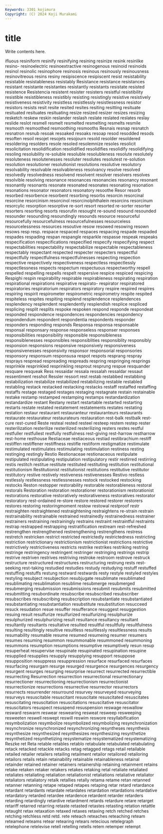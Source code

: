 ```yaml
---
Keywords: 3301 kojimura
Copyright: (C) 2024 Koji Murakami
---
```


# title

Write contents here.



ifluous resiniform resinify resinifying resining resinize resink resinlike resino- resinoelectric
resinoextractive resinogenous resinoid resinoids resinol resinolic resinophore resinosis resinous resinously
resinousness resinovitreous resins resiny resipiscence resipiscent resist resistability resistable resistableness
resistably Resistance resistance resistances resistant resistante resistantes resistantly resistants resistate
resisted resistence Resistencia resistent resister resisters resistful resistibility resistible resistibleness
resistibly resisting resistingly resistive resistively resistiveness resistivity resistless resistlessly resistlessness
resistor resistors resists resit resite resited resites resiting resitting resituate
resituated resituates resituating resize resized resizer resizes resizing resketch reskew
reskin reslander reslash reslate reslated reslates reslay reslide reslot resmell
resmelt resmelted resmelting resmelts resmile resmooth resmoothed resmoothing resmooths Resnais
resnap resnatch resnatron resnub resoak resoaked resoaks resoap resod resodded
resods resoften resoil resojet resojets resojourn resold resolder resoldered resoldering
resolders resole resoled resolemnize resoles resolicit resolicitation resolidification resolidified resolidifies
resolidify resolidifying resoling resolubility re-soluble resoluble resolubleness resolute resolutely resoluteness
resolutenesses resoluter resolutes resolutest re-solution resolution resolutioner resolutionist resolutions resolutive
resolutory resolvability resolvable resolvableness resolvancy resolve resolved resolvedly resolvedness resolvend
resolvent resolver resolvers resolves resolvible resolving resonance resonances resonancies resonancy
resonant resonantly resonants resonate resonated resonates resonating resonation resonations resonator
resonators resonatory resoothe Resor resorb resorbed resorbence resorbent resorbing resorbs
resorcin resorcinal resorcine resorcinism resorcinol resorcinolphthalein resorcins resorcinum resorcylic resorption
resorptive re-sort resort resorted re-sorter resorter resorters resorting resorts resorufin
resought re-sound resound resounded resounder resounding resoundingly resounds resource resourceful
resourcefully resourcefulness resourcefulnesses resourceless resourcelessness resources resoutive resow resowed resowing
resown resows resp resp. respace respaced respaces respacing respade respaded
respades respading respan respangle resparkle respasse respeak respeaks respecification respecifications
respecified respecify respecifying respect respectabilities respectability respectabilize respectable respectableness respectably
respectant respected respecter respecters respectful respectfully respectfulness respectfulnesses respecting respection
respective respectively respectiveness respectless respectlessly respectlessness respects respectum respectuous respectworthy
respell respelled respelling respells respelt respersive respice respiced respicing Respighi
respin respirability respirable respirableness respirating respiration respirational respirations respirative respirato-
respirator respiratored respiratories respiratorium respirators respiratory respire respired respires respiring
respirit respirometer respirometric respirometry respite respited respiteless respites respiting resplend
resplendence resplendences resplendency resplendent resplendently resplendish resplice respliced resplicing resplit
resplits respoke respoken respond responde respondeat responded respondence respondences respondencies
respondency respondendum respondent respondentia respondents responder responders responding responds Responsa
responsa responsable responsal responsary response responseless responser responses responsibilities responsibility
responsible responsibleness responsiblenesses responsibles responsiblities responsiblity responsibly responsion responsions responsive
responsively responsiveness responsivenesses responsivity responsor responsorial responsories responsory responsum responsusa
respot respots resprang respray resprays respread respreading respreads respring respringing
resprings resprinkle resprinkled resprinkling resprout resprung respue resquander resquare resqueak
Ress ressaidar ressala ressalah ressaldar ressaut ressentiment resshot Ressler ressort
rest restab restabbed restabbing restabilization restabilize restabilized restabilizing restable restabled
restabling restack restacked restacking restacks restaff restaffed restaffing restaffs restage
restaged restages restaging restagnate restain restainable restake restamp restamped restamping
restamps restandardization restandardize restant Restany restart restartable restarted restarting restarts
restate restated restatement restatements restates restating restation restaur restaurant restauranteur
restauranteurs restaurants restaurate restaurateur restaurateurs restauration rest-balk restbalk rest-cure rest-cured
Reste resteal rested resteel resteep restem restep rester resterilization resterilize
resterilized resterilizing resters restes restful restfuller restfullest restfully restfulness rest-giving
rest-harrow restharrow rest-home resthouse Restiaceae restiaceous restiad restibrachium restiff restiffen
restiffener restiffness restifle restiform restigmatize restimulate restimulated restimulates restimulating restimulation
restiness resting restinging restingly Restio Restionaceae restionaceous restipulate restipulated restipulating
restipulation restipulatory restir restirred restirring restis restitch restitue restitute restituted
restituting restitution restitutional restitutionism Restitutionist restitutionist restitutions restitutive restitutor restitutory
restive restively restiveness restivenesses Restivo restless restlessly restlessness restlessnesses restock
restocked restocking restocks Reston restopper restorability restorable restorableness restoral restorals
Restoration restoration restorationer restorationism restorationist restorations restorative restoratively restorativeness restoratives
restorator restoratory rest-ordained re-store restore restored restorer restorers restores restoring
restoringmoment restow restowal restproof restr restraighten restraightened restraightening restraightens re-strain
restrain restrainability restrainable restrained restrainedly restrainedness restrainer restrainers restraining restrainingly
restrains restraint restraintful restraints restrap restrapped restrapping restratification restream rest-refreshed
restrengthen restrengthened restrengthening restrengthens restress restretch restricken restrict restricted restrictedly
restrictedness restricting restriction restrictionary restrictionism restrictionist restrictions restrictive restrictively restrictiveness
restricts restrike restrikes restriking restring restringe restringency restringent restringer restringing
restrings restrip restrive restriven restrives restriving restroke restroom restrove restruck
restructure restructured restructures restructuring restrung rests rest-seeking rest-taking restudied restudies
restudy restudying restuff restuffed restuffing restuffs restung restward restwards resty
restyle restyled restyles restyling resubject resubjection resubjugate resublimate resublimated resublimating
resublimation resublime resubmerge resubmerged resubmerging resubmission resubmissions resubmit resubmits resubmitted
resubmitting resubordinate resubscribe resubscribed resubscriber resubscribes resubscribing resubscription resubstantiate resubstantiated
resubstantiating resubstantiation resubstitute resubstitution resucceed resuck resudation resue resuffer resufferance
resuggest resuggestion resuing resuit resulfurize resulfurized resulfurizing resulphurize resulphurized resulphurizing
result resultance resultancy resultant resultantly resultants resultative resulted resultful resultfully
resultfulness resulting resultingly resultive resultless resultlessly resultlessness results resumability resumable
resume resumed resumeing resumer resumers resumes resuming resummon resummonable resummoned
resummoning resummons resumption resumptions resumptive resumptively resun resup resuperheat resupervise
resupinate resupinated resupination resupine resupplied resupplies resupply resupplying resupport resuppose
resupposition resuppress resuppression resurface resurfaced resurfaces resurfacing resurgam resurge resurged
resurgence resurgences resurgency resurgent resurges resurging resurprise resurrect resurrected resurrectible
resurrecting Resurrection resurrection resurrectional resurrectionary resurrectioner resurrectioning resurrectionism resurrectionist resurrectionize
resurrections resurrective resurrector resurrectors resurrects resurrender resurround resurvey resurveyed resurveying
resurveys resuscitable resuscitant resuscitate resuscitated resuscitates resuscitating resuscitation resuscitations resuscitative
resuscitator resuscitators resuspect resuspend resuspension reswage reswallow resward reswarm reswear
reswearing resweat resweep resweeping resweeten reswell reswept reswill reswim reswore
resyllabification resymbolization resymbolize resymbolized resymbolizing resynchronization resynchronize resynchronized resynchronizing resyntheses
resynthesis resynthesize resynthesized resynthesizes resynthesizing resynthetize resynthetized resynthetizing resystematize resystematized
resystematizing Reszke ret Reta retable retables retablo retabulate retabulated retabulating
retack retacked retackle retacks retag retagged retags retail retailable retailed
retailer retailers retailing retailment retailor retailored retailoring retailors retails retain
retainability retainable retainableness retainal retainder retained retainer retainers retainership retaining
retainment retains retake retaken retaker retakers retakes retaking retal retaliate
retaliated retaliates retaliating retaliation retaliationist retaliations retaliative retaliator retaliators retaliatory
retalk retallies retally retama retame retan retanned retanner retanning retape
retaped retapes retaping retar retard retardance retardant retardants retardate retardates
retardation retardations retardative retardatory retarded retardee retardence retardent retarder retarders
retarding retardingly retardive retardment retards retardure retare retarget retariff retarred
retarring retaste retasted retastes retasting retation retattle retaught retax retaxation
retaxed retaxes retaxing retch retched retches retching retchless retd retd.
rete reteach reteaches reteaching reteam reteamed reteams retear retearing retears
retecious retelegraph retelephone retelevise retell retelling retells retem retemper retempt

